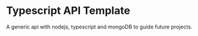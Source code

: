 # Typescript API Template
A generic api with nodejs, typescript and mongoDB to guide future projects.
